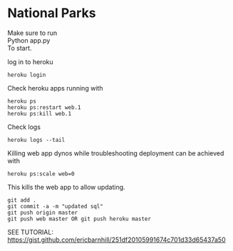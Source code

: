 # National Parks

Make sure to run   
	Python app.py  
To start.  

log in to heroku

    heroku login

Check heroku apps running with    

    heroku ps 
    heroku ps:restart web.1
    heroku ps:kill web.1
    
Check logs  
    
    heroku logs --tail
    
Killing web app dynos while troubleshooting deployment can be achieved with  

    heroku ps:scale web=0  

This kills the web app to allow updating.  




    git add .
	git commit -a -m "updated sql"
	git push origin master
	git push web master OR git push heroku master


SEE TUTORIAL:  
https://gist.github.com/ericbarnhill/251df20105991674c701d33d65437a50  
